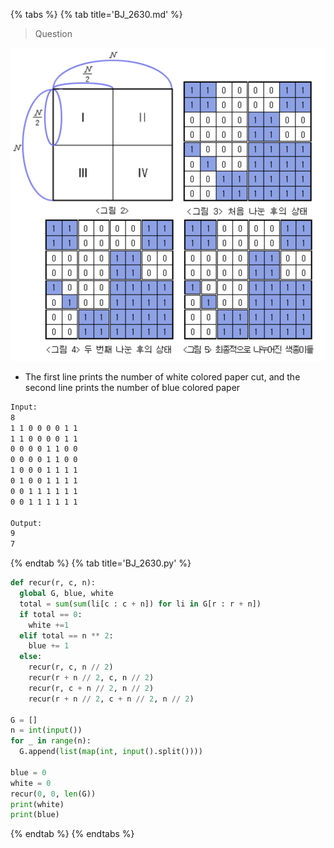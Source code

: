 {% tabs %}
{% tab title='BJ_2630.md' %}

> Question

![BJ_2630](images/20210302_014539.png)

* The first line prints the number of white colored paper cut, and the second line prints the number of blue colored paper

```txt
Input:
8
1 1 0 0 0 0 1 1
1 1 0 0 0 0 1 1
0 0 0 0 1 1 0 0
0 0 0 0 1 1 0 0
1 0 0 0 1 1 1 1
0 1 0 0 1 1 1 1
0 0 1 1 1 1 1 1
0 0 1 1 1 1 1 1

Output:
9
7
```

{% endtab %}
{% tab title='BJ_2630.py' %}

```py
def recur(r, c, n):
  global G, blue, white
  total = sum(sum(li[c : c + n]) for li in G[r : r + n])
  if total == 0:
    white +=1
  elif total == n ** 2:
    blue += 1
  else:
    recur(r, c, n // 2)
    recur(r + n // 2, c, n // 2)
    recur(r, c + n // 2, n // 2)
    recur(r + n // 2, c + n // 2, n // 2)

G = []
n = int(input())
for _ in range(n):
  G.append(list(map(int, input().split())))

blue = 0
white = 0
recur(0, 0, len(G))
print(white)
print(blue)
```

{% endtab %}
{% endtabs %}
